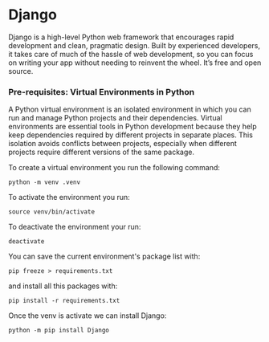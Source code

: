 # Django

Django is a high-level Python web framework that encourages rapid development and clean, pragmatic design. Built by experienced developers, it takes care of much of the hassle of web development, so you can focus on writing your app without needing to reinvent the wheel. It’s free and open source.

### Pre-requisites: Virtual Environments in Python
A Python virtual environment is an isolated environment in which you can run and manage Python projects and their dependencies. Virtual environments are essential tools in Python development because they help keep dependencies required by different projects in separate places. This isolation avoids conflicts between projects, especially when different projects require different versions of the same package.

To create a virtual environment you run the following command:
```shell
python -m venv .venv
```

To activate the environment you run:
```shell
source venv/bin/activate
```

To deactivate the environment your run:
```shell
deactivate
```

You can save the current environment's package list with:

```shell
pip freeze > requirements.txt
```

and install all this packages with:

```shell
pip install -r requirements.txt
```

Once the venv is activate we can install Django:
```shell
python -m pip install Django
```